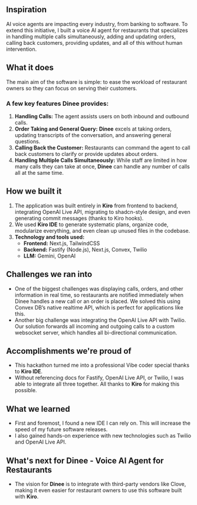 ## Inspiration
AI voice agents are impacting every industry, from banking to software. To extend this initiative, I built a voice AI agent for restaurants that specializes in handling multiple calls simultaneously, adding and updating orders, calling back customers, providing updates, and all of this without human intervention.

## What it does
The main aim of the software is simple: to ease the workload of restaurant owners so they can focus on serving their customers.

### A few key features Dinee provides:
1. **Handling Calls:** The agent assists users on both inbound and outbound calls.
2. **Order Taking and General Query:** **Dinee** excels at taking orders, updating transcripts of the conversation, and answering general questions.
3. **Calling Back the Customer:** Restaurants can command the agent to call back customers to clarify or provide updates about orders.
4. **Handling Multiple Calls Simultaneously:** While staff are limited in how many calls they can take at once, **Dinee** can handle any number of calls all at the same time.

## How we built it
1. The application was built entirely in **Kiro** from frontend to backend, integrating OpenAI Live API, migrating to shadcn-style design, and even generating commit messages (thanks to Kiro hooks).
2. We used **Kiro IDE** to generate systematic plans, organize code, modularize everything, and even clean up unused files in the codebase.
3. **Technology and tools used:**
   - **Frontend:** Next.js, TailwindCSS
   - **Backend:** Fastify (Node.js), Next.js, Convex, Twilio
   - **LLM:** Gemini, OpenAI

## Challenges we ran into
- One of the biggest challenges was displaying calls, orders, and other information in real time, so restaurants are notified immediately when Dinee handles a new call or an order is placed. We solved this using Convex DB’s native realtime API, which is perfect for applications like this.
- Another big challenge was integrating the OpenAI Live API with Twilio. Our solution forwards all incoming and outgoing calls to a custom websocket server, which handles all bi-directional communication.

## Accomplishments we're proud of
- This hackathon turned me into a professional Vibe coder special thanks to **Kiro IDE**.
- Without referencing docs for Fastify, OpenAI Live API, or Twilio, I was able to integrate all three together. All thanks to **Kiro** for making this possible.

## What we learned
- First and foremost, I found a new IDE I can rely on. This will increase the speed of my future software releases.
- I also gained hands-on experience with new technologies such as Twilio and OpenAI Live API.

## What's next for Dinee - Voice AI Agent for Restaurants
- The vision for **Dinee** is to integrate with third-party vendors like Clove, making it even easier for restaurant owners to use this software built with **Kiro**.
